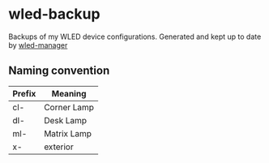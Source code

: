 # wled-backup
Backups of my WLED device configurations. Generated and kept up to date by [wled-manager](https://github.com/bscholer/wled-manager)

## Naming convention
| Prefix | Meaning     |
| ------ | ----------- |
| cl-    | Corner Lamp |
| dl-    | Desk Lamp   |
| ml-    | Matrix Lamp |
| x-     | exterior    |

